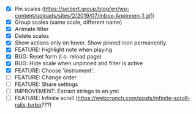 - [x] Pin scales (https://seibert.group/blog/en/wp-content/uploads/sites/2/2019/07/Inbox-Anpinnen-1.gif)
- [x] Group scales (same scale, different name)
- [x] Animate filter
- [x] Delete scales
- [x] Show actions only on hover. Show pinned icon permanently.
- [x] FEATURE: Highlight note when playing
- [x] BUG: Reset form (i.o. reload page)
- [x] BUG: Hide scale when unpinned and filter is active
- [x] FEATURE: Choose 'instrument'.
- [ ] FEATURE: Change order
- [ ] FEATURE: Share settings
- [ ] IMPROVEMENT: Extract strings to en.yml
- [ ] FEATURE: Infinite scroll (https://webcrunch.com/posts/infinite-scroll-rails-turbo???)
